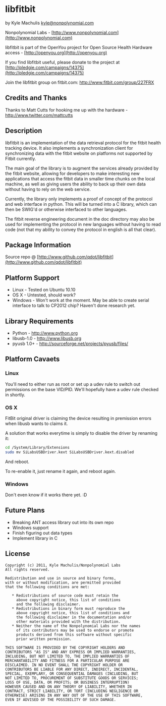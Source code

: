 libfitbit
=========

by Kyle Machulis <kyle@nonpolynomial.com>

Nonpolynomial Labs - [http://www.nonpolynomial.com](http://www.nonpolynomial.com)

libfitbit is part of the OpenYou project for Open Source Health
Hardware access - [http://openyou.org](http://openyou.org)

If you find libfitbit useful, please donate to the project at
[http://pledgie.com/campaigns/14375](http://pledgie.com/campaigns/14375)

Join the libfitbit group on fitbit.com: http://www.fitbit.com/group/227FRX

Credits and Thanks
------------------
Thanks to Matt Cutts for hooking me up with the hardware -
http://www.twitter.com/mattcutts


Description
-----------

libfitbit is an implementation of the data retrieval protocol for the
fitbit health tracking device. It also implements a synchronization
client for synchronizing data with the fitbit website on platforms not
supported by Fitbit currently.

The main goal of the library is to augment the services already
provided by the fitbit website, allowing for developers to make
interesting new applications that access the fitbit data in smaller
time chunks on the local machine, as well as giving users the ability
to back up their own data without having to rely on the web service.

Currently, the library only implements a proof of concept of the
protocol and web interface in python. This will be turned into a C
library, which can then be SWIG'd or otherwise interfaced to other
languages.

The fitbit reverse engineering document in the doc directory may also
be used for implementing the protocol in new languages without having
to read code (not that my ability to convey the protocol in english is
all that clear).


Package Information
-------------------

Source repo @ [http://www.github.com/qdot/libfitbit](http://www.github.com/qdot/libfitbit)


Platform Support
----------------

* Linux - Tested on Ubuntu 10.10
* OS X - Untested, should work?
* Windows - Won't work at the moment. May be able to create serial
  interface to talk to CP2012 chip? Haven't done research yet.


Library Requirements
--------------------

* Python - http://www.python.org
* libusb-1.0 - http://www.libusb.org
* pyusb 1.0+ - http://sourceforge.net/projects/pyusb/files/


Platform Cavaets
----------------

### Linux

You'll need to either run as root or set up a udev rule to switch out
permissions on the base VID/PID. We'll hopefully have a udev rule
checked in shortly.

### OS X

FitBit original driver is claiming the device resulting in premission errors
when libusb wants to claims it.

A solution that works everytime is simply to disable the driver by renaming
it:

```bash
cd /System/Library/Extensions
sudo mv SiLabsUSBDriver.kext SiLabsUSBDriver.kext.disabled
```

And reboot.

To re-enable it, just rename it again, and reboot again.

### Windows

Don't even know if it works there yet. :D


Future Plans
------------

* Breaking ANT access library out into its own repo
* Windows support
* Finish figuring out data types
* Implement library in C


License
-------

```
Copyright (c) 2011, Kyle Machulis/Nonpolynomial Labs
All rights reserved.

Redistribution and use in source and binary forms, 
with or without modification, are permitted provided 
that the following conditions are met:

   * Redistributions of source code must retain the 
     above copyright notice, this list of conditions 
     and the following disclaimer.
   * Redistributions in binary form must reproduce the 
     above copyright notice, this list of conditions and 
     the following disclaimer in the documentation and/or 
     other materials provided with the distribution.
   * Neither the name of the Nonpolynomial Labs nor the names 
     of its contributors may be used to endorse or promote 
     products derived from this software without specific 
     prior written permission.

THIS SOFTWARE IS PROVIDED BY THE COPYRIGHT HOLDERS AND 
CONTRIBUTORS "AS IS" AND ANY EXPRESS OR IMPLIED WARRANTIES, 
INCLUDING, BUT NOT LIMITED TO, THE IMPLIED WARRANTIES OF 
MERCHANTABILITY AND FITNESS FOR A PARTICULAR PURPOSE ARE 
DISCLAIMED. IN NO EVENT SHALL THE COPYRIGHT HOLDER OR 
CONTRIBUTORS BE LIABLE FOR ANY DIRECT, INDIRECT, INCIDENTAL, 
SPECIAL, EXEMPLARY, OR CONSEQUENTIAL DAMAGES (INCLUDING, BUT 
NOT LIMITED TO, PROCUREMENT OF SUBSTITUTE GOODS OR SERVICES; 
LOSS OF USE, DATA, OR PROFITS; OR BUSINESS INTERRUPTION)
HOWEVER CAUSED AND ON ANY THEORY OF LIABILITY, WHETHER IN 
CONTRACT, STRICT LIABILITY, OR TORT (INCLUDING NEGLIGENCE OR 
OTHERWISE) ARISING IN ANY WAY OUT OF THE USE OF THIS SOFTWARE, 
EVEN IF ADVISED OF THE POSSIBILITY OF SUCH DAMAGE.
```
